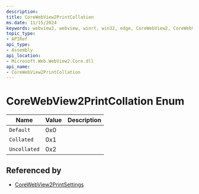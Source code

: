 ```yaml
---
description: 
title: CoreWebView2PrintCollation
ms.date: 11/15/2024
keywords: webview2, webview, winrt, win32, edge, CoreWebView2, CoreWebView2Controller, browser control, edge html, CoreWebView2PrintCollation
topic_type:
- APIRef
api_type:
- Assembly
api_location:
- Microsoft.Web.WebView2.Core.dll
api_name:
- CoreWebView2PrintCollation
---
```


# CoreWebView2PrintCollation Enum

| Name |  Value | Description |
|--|--|--|
|`Default` | 0x0  |  |
|`Collated` | 0x1  |  |
|`Uncollated` | 0x2  |  |


## Referenced by

- [CoreWebView2PrintSettings](corewebview2printsettings.md)
